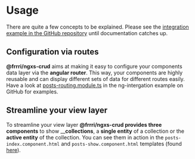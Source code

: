 # Usage

There are quite a few concepts to be explained. Please see the [integration example in the GitHub repository](https://github.com/bitflut/lyxs/tree/master/apps/ng-integration) until documentation catches up.

## Configuration via routes

**@frrri/ngxs-crud** aims at making it easy to configure your components data layer via the **angular router**. This way, your components are highly reusable and can display different sets of data for different routes easily. Have a look at [posts-routing.module.ts](https://github.com/bitflut/lyxs/blob/master/apps/ng-integration/src/app/posts/posts-routing.module.ts) in the ng-intergation example on GitHub for examples.

## Streamline your view layer

To streamline your view layer **@frrri/ngxs-crud provides three components** to show __**collections**, a **single entity** of a collection or the **active entity** of the collection. You can see them in action in the `posts-index.component.html` and `posts-show.component.html` templates \(found [here](https://github.com/bitflut/lyxs/blob/master/apps/ng-integration/src/app/posts)\).

